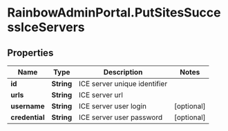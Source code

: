 # RainbowAdminPortal.PutSitesSuccessIceServers

## Properties

Name | Type | Description | Notes
------------ | ------------- | ------------- | -------------
**id** | **String** | ICE server unique identifier | 
**urls** | **String** | ICE server url | 
**username** | **String** | ICE server user login | [optional] 
**credential** | **String** | ICE server user password | [optional] 


